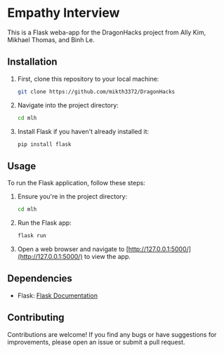 # Empathy Interview

This is a Flask weba-app for the DragonHacks project from Ally Kim, Mikhael Thomas, and Binh Le.

## Installation

1. First, clone this repository to your local machine:

   ```bash
   git clone https://github.com/mikth3372/DragonHacks
   ```

2. Navigate into the project directory:

   ```bash
   cd mlh
   ```

3. Install Flask if you haven't already installed it:

   ```bash
   pip install flask
   ```

## Usage

To run the Flask application, follow these steps:

1. Ensure you're in the project directory:

   ```bash
   cd mlh
   ```

2. Run the Flask app:

   ```bash
   flask run
   ```

3. Open a web browser and navigate to [http://127.0.0.1:5000/](http://127.0.0.1:5000/) to view the app.

## Dependencies

- Flask: [Flask Documentation](https://flask.palletsprojects.com/)

## Contributing

Contributions are welcome! If you find any bugs or have suggestions for improvements, please open an issue or submit a pull request.
